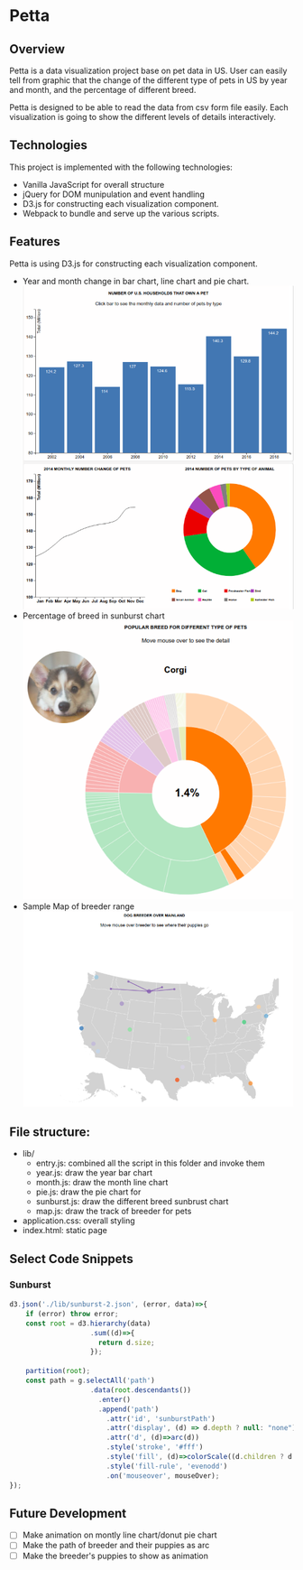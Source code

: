# Petta
## Overview
Petta is a data visualization project base on pet data in US. User can easily tell from graphic that the change of the different type of pets in US by year and month, and the percentage of different breed.

Petta is designed to be able to read the data from csv form file easily. Each visualization is going to show the different levels of details interactively.

## Technologies
This project is implemented with the following technologies:
* Vanilla JavaScript for overall structure
* jQuery for DOM munipulation and event handling
* D3.js for constructing each visualization component.
* Webpack to bundle and serve up the various scripts.

## Features
Petta is using D3.js for constructing each visualization component.
* Year and month change in bar chart, line chart and pie chart.
![](https://github.com/LuuuFan/petta/blob/master/doc/Screenshot%20from%202018-02-28%2010-14-29.png)
* Percentage of breed in sunburst chart
![](https://github.com/LuuuFan/petta/blob/master/doc/Screenshot%20from%202018-02-28%2010-18-53.png)
* Sample Map of breeder range
![](https://github.com/LuuuFan/petta/blob/master/doc/Screenshot%20from%202018-02-28%2010-19-24.png)


## File structure:
* lib/
  * entry.js: combined all the script in this folder and invoke them
  * year.js: draw the year bar chart
  * month.js: draw the month line chart
  * pie.js: draw the pie chart for
  * sunburst.js: draw the different breed sunbrust chart
  * map.js: draw the track of breeder for pets
* application.css: overall styling
* index.html: static page

## Select Code Snippets
### Sunburst
```js
d3.json('./lib/sunburst-2.json', (error, data)=>{
    if (error) throw error;
    const root = d3.hierarchy(data)
                    .sum((d)=>{
                      return d.size;
                    });

    partition(root);
    const path = g.selectAll('path')
                    .data(root.descendants())
                      .enter()
                      .append('path')
                        .attr('id', 'sunburstPath')
                        .attr('display', (d) => d.depth ? null: "none")
                        .attr('d', (d)=>arc(d))
                        .style('stroke', '#fff')
                        .style('fill', (d)=>colorScale((d.children ? d : d.parent).data.name))
                        .style('fill-rule', 'evenodd')
                        .on('mouseover', mouseOver);
});
```

## Future Development

- [ ] Make animation on montly line chart/donut pie chart
- [ ] Make the path of breeder and their puppies as arc 
- [ ] Make the breeder's puppies to show as animation
